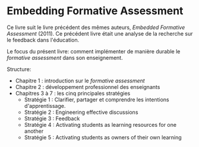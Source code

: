 # Embedding Formative Assessment

Ce livre suit le livre précédent des mêmes auteurs, *Embedded Formative Assessment* (2011). Ce précédent livre était une analyse de la recherche sur le feedback dans l'éducation.

Le focus du présent livre: comment implémenter de manière durable le *formative assessment* dans son enseignement.

Structure: 

- Chapitre 1 : introduction sur le *formative assessment*
- Chapitre 2 : développement professionnel des enseignants
- Chapitres 3 à 7 : les cinq principales stratégies
  - Stratégie 1 : Clarifier, partager et comprendre les intentions d'apprentissage.
  - Stratégie 2 : Engineering effective discussions
  - Stratégie 3 : Feedback
  - Stratégie 4 : Activating students as learning resources for one another
  - Stratégie 5 : Activating students as owners of their own learning